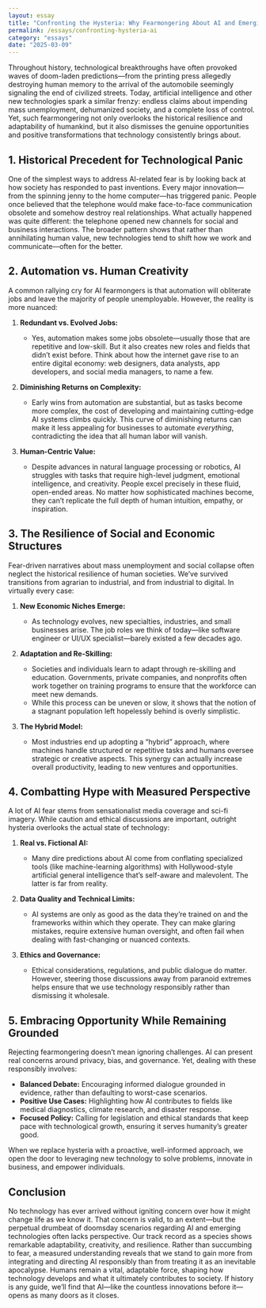 ```yaml
---
layout: essay
title: "Confronting the Hysteria: Why Fearmongering About AI and Emerging Tech Is Overblown"
permalink: /essays/confronting-hysteria-ai
category: "essays"
date: "2025-03-09"
---
```



Throughout history, technological breakthroughs have often provoked waves of doom-laden predictions—from the printing press allegedly destroying human memory to the arrival of the automobile seemingly signaling the end of civilized streets. Today, artificial intelligence and other new technologies spark a similar frenzy: endless claims about impending mass unemployment, dehumanized society, and a complete loss of control. Yet, such fearmongering not only overlooks the historical resilience and adaptability of humankind, but it also dismisses the genuine opportunities and positive transformations that technology consistently brings about.

## 1. Historical Precedent for Technological Panic

One of the simplest ways to address AI-related fear is by looking back at how society has responded to past inventions. Every major innovation—from the spinning jenny to the home computer—has triggered panic. People once believed that the telephone would make face-to-face communication obsolete and somehow destroy real relationships. What actually happened was quite different: the telephone opened new channels for social and business interactions. The broader pattern shows that rather than annihilating human value, new technologies tend to shift how we work and communicate—often for the better.

## 2. Automation vs. Human Creativity

A common rallying cry for AI fearmongers is that automation will obliterate jobs and leave the majority of people unemployable. However, the reality is more nuanced:

1. **Redundant vs. Evolved Jobs:**  
   - Yes, automation makes some jobs obsolete—usually those that are repetitive and low-skill. But it also creates new roles and fields that didn’t exist before. Think about how the internet gave rise to an entire digital economy: web designers, data analysts, app developers, and social media managers, to name a few.

2. **Diminishing Returns on Complexity:**  
   - Early wins from automation are substantial, but as tasks become more complex, the cost of developing and maintaining cutting-edge AI systems climbs quickly. This curve of diminishing returns can make it less appealing for businesses to automate *everything*, contradicting the idea that all human labor will vanish.

3. **Human-Centric Value:**  
   - Despite advances in natural language processing or robotics, AI struggles with tasks that require high-level judgment, emotional intelligence, and creativity. People excel precisely in these fluid, open-ended areas. No matter how sophisticated machines become, they can’t replicate the full depth of human intuition, empathy, or inspiration.


## 3. The Resilience of Social and Economic Structures

Fear-driven narratives about mass unemployment and social collapse often neglect the historical resilience of human societies. We’ve survived transitions from agrarian to industrial, and from industrial to digital. In virtually every case:

1. **New Economic Niches Emerge:**  
   - As technology evolves, new specialties, industries, and small businesses arise. The job roles we think of today—like software engineer or UI/UX specialist—barely existed a few decades ago.

2. **Adaptation and Re-Skilling:**  
   - Societies and individuals learn to adapt through re-skilling and education. Governments, private companies, and nonprofits often work together on training programs to ensure that the workforce can meet new demands.  
   - While this process can be uneven or slow, it shows that the notion of a stagnant population left hopelessly behind is overly simplistic.

3. **The Hybrid Model:**  
   - Most industries end up adopting a “hybrid” approach, where machines handle structured or repetitive tasks and humans oversee strategic or creative aspects. This synergy can actually increase overall productivity, leading to new ventures and opportunities.

## 4. Combatting Hype with Measured Perspective

A lot of AI fear stems from sensationalist media coverage and sci-fi imagery. While caution and ethical discussions are important, outright hysteria overlooks the actual state of technology:

1. **Real vs. Fictional AI:**  
   - Many dire predictions about AI come from conflating specialized tools (like machine-learning algorithms) with Hollywood-style artificial general intelligence that’s self-aware and malevolent. The latter is far from reality.

2. **Data Quality and Technical Limits:**  
   - AI systems are only as good as the data they’re trained on and the frameworks within which they operate. They can make glaring mistakes, require extensive human oversight, and often fail when dealing with fast-changing or nuanced contexts.

3. **Ethics and Governance:**  
   - Ethical considerations, regulations, and public dialogue do matter. However, steering those discussions away from paranoid extremes helps ensure that we use technology responsibly rather than dismissing it wholesale.

## 5. Embracing Opportunity While Remaining Grounded

Rejecting fearmongering doesn’t mean ignoring challenges. AI can present real concerns around privacy, bias, and governance. Yet, dealing with these responsibly involves:

- **Balanced Debate:** Encouraging informed dialogue grounded in evidence, rather than defaulting to worst-case scenarios.  
- **Positive Use Cases:** Highlighting how AI contributes to fields like medical diagnostics, climate research, and disaster response.  
- **Focused Policy:** Calling for legislation and ethical standards that keep pace with technological growth, ensuring it serves humanity’s greater good.

When we replace hysteria with a proactive, well-informed approach, we open the door to leveraging new technology to solve problems, innovate in business, and empower individuals.

## Conclusion

No technology has ever arrived without igniting concern over how it might change life as we know it. That concern is valid, to an extent—but the perpetual drumbeat of doomsday scenarios regarding AI and emerging technologies often lacks perspective. Our track record as a species shows remarkable adaptability, creativity, and resilience. Rather than succumbing to fear, a measured understanding reveals that we stand to gain more from integrating and directing AI responsibly than from treating it as an inevitable apocalypse. Humans remain a vital, adaptable force, shaping how technology develops and what it ultimately contributes to society. If history is any guide, we’ll find that AI—like the countless innovations before it—opens as many doors as it closes.
